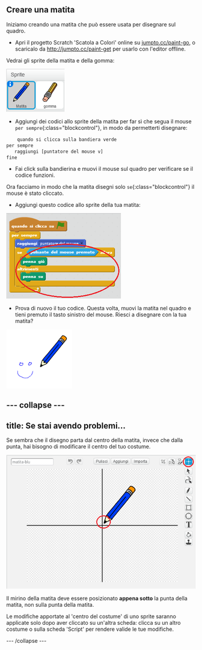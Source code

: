 ## Creare una matita

Iniziamo creando una matita che può essere usata per disegnare sul quadro.

+ Apri il progetto Scratch 'Scatola a Colori' online su [jumpto.cc/paint-go](https://scratch.mit.edu/projects/219860225/#editor), o scaricalo da <http://jumpto.cc/paint-get> per usarlo con l'editor offline.

Vedrai gli sprite della matita e della gomma:

![screenshot](images/paint-starter.png)

+ Aggiungi dei codici allo sprite della matita per far sì che segua il mouse `per sempre`{:class="blockcontrol"}, in modo da permetterti disegnare:

```blocks
    quando si clicca sulla bandiera verde
per sempre
   raggiungi [puntatore del mouse v]
fine
```

+ Fai click sulla bandierina e muovi il mouse sul quadro per verificare se il codice funzioni.

Ora facciamo in modo che la matita disegni solo `se`{:class="blockcontrol"} il mouse è stato cliccato.

+ Aggiungi questo codice allo sprite della tua matita:

![screenshot](images/paint-pencil-draw-code.png)

+ Prova di nuovo il tuo codice. Questa volta, muovi la matita nel quadro e tieni premuto il tasto sinistro del mouse. Riesci a disegnare con la tua matita?

![screenshot](images/paint-draw.png)

--- collapse ---
---
title: Se stai avendo problemi...
---
Se sembra che il disegno parta dal centro della matita, invece che dalla punta, hai bisogno di modificare il centro del tuo costume.

![Centro del costume](images/costume-center.png)

Il mirino della matita deve essere posizionato **appena sotto** la punta della matita, non sulla punta della matita.

Le modifiche apportate al 'centro del costume' di uno sprite saranno applicate solo dopo aver cliccato su un'altra scheda: clicca su un altro costume o sulla scheda 'Script' per rendere valide le tue modifiche.

--- /collapse ---